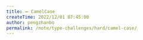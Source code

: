 ```yaml
---
title: ➖ CamelCase
createTime: 2022/12/01 07:45:00
author: pengzhanbo
permalink: /note/type-challenges/hard/camel-case/
---
```

